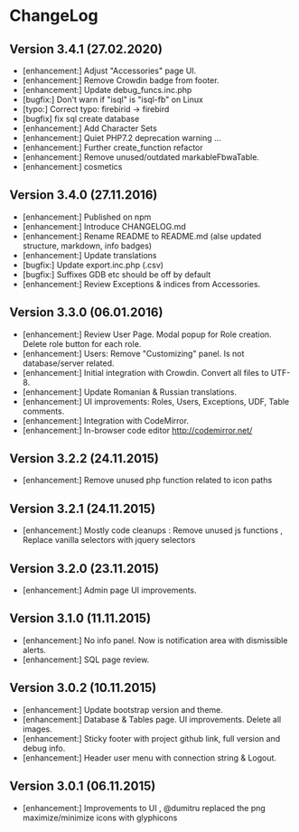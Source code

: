 # ChangeLog

## Version 3.4.1 (27.02.2020)

* [enhancement:] Adjust "Accessories" page UI.
* [enhancement:] Remove Crowdin badge from footer.
* [enhancement:] Update debug_funcs.inc.php
* [bugfix:] Don't warn if "isql" is "isql-fb" on Linux
* [typo:] Correct typo: firebirid -> firebird
* [bugfix] fix sql create database
* [enhancement:] Add Character Sets
* [enhancement:] Quiet PHP7.2 deprecation warning …
* [enhancement:] Further create_function refactor
* [enhancement:] Remove unused/outdated markableFbwaTable.
* [enhancement:] cosmetics

## Version 3.4.0 (27.11.2016)

* [enhancement:] Published on npm
* [enhancement:] Introduce CHANGELOG.md
* [enhancement:] Rename README to README.md (alse updated structure, markdown, info badges)
* [enhancement:] Update translations
* [bugfix:] Update export.inc.php (.csv)
* [bugfix:] Suffixes GDB etc should be off by default
* [enhancement:] Review Exceptions & indices from Accessories.

## Version 3.3.0 (06.01.2016)

* [enhancement:] Review User Page. Modal popup for Role creation. Delete role button for each role.
* [enhancement:] Users: Remove "Customizing" panel. Is not database/server related. 
* [enhancement:] Initial integration with Crowdin. Convert all files to UTF-8.
* [enhancement:] Update Romanian & Russian translations.
* [enhancement:] UI improvements: Roles, Users, Exceptions, UDF, Table comments.
* [enhancement:] Integration with CodeMirror.
* [enhancement:] In-browser code editor <http://codemirror.net/>

## Version 3.2.2 (24.11.2015)

* [enhancement:] Remove unused php function related to icon paths

## Version 3.2.1 (24.11.2015)

* [enhancement:] Mostly code cleanups : Remove unused js functions , Replace vanilla selectors with jquery selectors

## Version 3.2.0 (23.11.2015)

* [enhancement:] Admin page UI improvements.

## Version 3.1.0 (11.11.2015)

* [enhancement:] No info panel. Now is notification area with dismissible alerts.
* [enhancement:] SQL page review.

## Version 3.0.2 (10.11.2015)

* [enhancement:] Update bootstrap version and theme.
* [enhancement:] Database & Tables page. UI improvements. Delete all images.
* [enhancement:] Sticky footer with project github link, full version and debug info.
* [enhancement:] Header user menu with connection string & Logout.

## Version 3.0.1 (06.11.2015)

* [enhancement:] Improvements to UI , @dumitru replaced the png maximize/minimize icons with glyphicons
